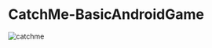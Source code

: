 # CatchMe-BasicAndroidGame
![catchme](https://user-images.githubusercontent.com/18592588/57975937-91102b00-79dd-11e9-9013-2e884097dc25.jpg)
